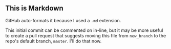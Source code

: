 ## This is Markdown

GitHub auto-formats it because I used a `.md` extension.

This initial commit can be commented on in-line, but it may be more useful to create a pull request that suggests moving this file from `new_branch` to the repo's default branch, `master`. I'll do that now.
